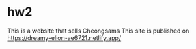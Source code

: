 # hw2
This is a website that sells Cheongsams
This site is published on
https://dreamy-elion-ae6721.netlify.app/
